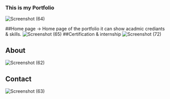 ### This is my Portfolio
![Screenshot (64)](https://github.com/rajaec/Portfolio/assets/118007988/efe7cc30-6fd4-4bcb-a887-57ef5a009bbd)

##Home page
 → Home page of the portfolio it can show acadmic crediants & skills.
![Screenshot (65)](https://github.com/rajaec/Portfolio/assets/118007988/2f9beb40-118c-4c2b-8190-3f774eb2617a)
##Certification & internship
![Screenshot (72)](https://github.com/rajaec/Portfolio/assets/118007988/b2c30cc4-04c0-4a1e-9873-f45ddd777477)
## About 
![Screenshot (62)](https://github.com/rajaec/Portfolio/assets/118007988/09cf6eb2-31aa-416a-be42-70f32778f6c4)
## Contact
![Screenshot (63)](https://github.com/rajaec/Portfolio/assets/118007988/200f3304-8b3e-4bc8-b267-ee814b5e9ebc)
